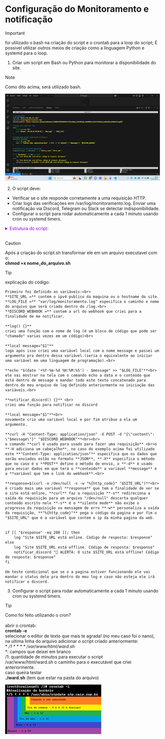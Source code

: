 # Configuração do Monitoramento e notificação

> [!IMPORTANT]
> foi utilizado o bash na criação do script e o crontab para a loop do script; É possivel utilizar outros meios de criação como a linguagem Python e systemd para o loop.

1) Criar um script em Bash ou Python para monitorar a disponibilidade do site.

> [!NOTE]
>Como dito acima, será utilizado bash.

![criação_monit](4.1.png)

2) O script deve:
- Verificar se o site responde corretamente a uma requisição HTTP.
- Criar logs das verificações em /var/log/monitoramento.log.
Enviar uma notificação via Discord, Telegram ou Slack se detectar indisponibilidade.
- Configurar o script para rodar automaticamente a cada 1 minuto usando cron ou systemd timers.

<details align="left">
    <summary style="color: #9400D3;">Estrutura do script: </summary>

```
#!/bin/bash
#SITE_URL="http://44.202.123.130/"

# Configurações
SITE_URL="http://localhost" #ipv4 publico ou hostname do site
LOG_FILE="/var/log/monitoramento.log" #arquivo que será mandado os logs
DISCORD_WEBHOOK="https://discord.com/api/webhooks/1338985520595865651/Y1bsJG0np_eZU1GBCVqn_knbABENvro1y5Zn3Ze8xSQ_koX5SaXPzyChVNzPo3rvgZBZ" #o meu webhook do discord (link)

#Registrar os logs
log() {
    local message="$1"
    echo "$(date '+%Y-%m-%d %H:%M:%S') - $message" >> "$LOG_FILE"
}

#Enviar a notificação no Discord
notificar_discord() {
    local message="$1"
    curl -H "Content-Type: application/json" -X POST -d "{\"content\": \"$message\"}" "$DISCORD_WEBHOOK"
}

# Verifica se o site está disponível
response=$(curl -o /dev/null -s -w "%{http_code}" "$SITE_URL")

if [[ "$response" -eq 200 ]]; then
    log "Site $SITE_URL está online. Código de resposta: $response"
else
    log "Site $SITE_URL está offline. Código de resposta: $response"
    notificar_discord "🚨 ALERTA: O site $SITE_URL está offline! Código de resposta: $response"
fi
```
</details><br>

> [!CAUTION]
> Após a criação do script.sh transformar ele em um arquivo executavel com o:<br>**chmod +x nome_do_arquivo.sh**<br>

> [!TIP]
> explicação do código:
```
Primeiro foi definido as variáveis:<br>
**SITE_URL =** contém o ipv4 publico da maquina ou o hostname do site.
**LOG_FILE =** "var/log/monitoramento.log" especifica o caminho e nome do arquivo que será criado dentro do /log.<br>
**DISCORD_WEBHOOK =** contem a url do webhook que criei para a finalidade de me notificar.

**log() {}**
criei uma função com o nome de log (é um bloco de código que pode ser "chamado" varias vezes em um código)<br>

**local message="$1"**
logo após isso criei uma variável local com o nome message e passei um argumento pra dentro dessa variável.(seria o equivalente ao iniciar uma variável em uma linguagem de programação).<br>

**echo "$(date '+%Y-%m-%d %H:%M:%S') - $message" >> "$LOG_FILE"**<br>
ele vai mostrar na tela com o comando echo a data e o conteúdo que está dentro de message e mandar todo este texto concatenado para dentro do meu arquivo de log definido anteriormente na iniciação das variáveis.<br>

**notificar_discord() {}** <br>
criei uma função para notificar no discord

**local message="$1"**<br>
novamente crio uma variável local e por fim atribuo a ela um argumento.

**curl -H "Content-Type: application/json" -X POST -d "{\"content\": \"$message\"}" "$DISCORD_WEBHOOK"**<br><br>
o comando **curl é usado para usado para fazer uma requisição** <br>o **-H adiciona um cabeçalho**, no caso do exemplo acima foi utilizado este **"Content-Type: application/json"** especifica que os dados que serão enviados estão no formato **JSON**, **-X** especifica o método que no caso é o **POST** define o método de envio, o **-d** é usado para enviar dados em que terá o **conteúdo** a variável **message** e a **variável que tem o link do webhook**.<br>

**response=$(curl -o /dev/null -s -w "%{http_code}" "$SITE_URL")**<br>
é criado mais uma variável **response** que tem a finalidade de ver se o site está online, **curl** faz a requisição **-o** redireciona a saída da requisição para um arquivo "/dev/null" descarta qualquer conteúdo escrito nele **-s** é o **silente mode** não exibe o progresso da requisição ou mensagem de erro **-w** personaliza a saída da requisição, **"%{http_code}"** pega o código da pagina e por fim o  "$SITE_URL" que é a variável que contem o ip da minha pagina da web.


if [[ "$response" -eq 200 ]]; then
    log "Site $SITE_URL está online. Código de resposta: $response"
else
    log "Site $SITE_URL está offline. Código de resposta: $response"
    notificar_discord "🚨 ALERTA: O site $SITE_URL está offline! Código de resposta: $response"
fi

Um teste condicional que se o a pagina estiver funcionando ele vai mandar o status dele pra dentro do meu log e caso não esteja ele irá notificar o discord.
```

3) Configurar o script para rodar automaticamente a cada 1 minuto usando cron ou systemd timers.

> [!TIP]
> Como foi feito utilizando o cron?<br><br>abrir o crontab:<br>**crontab -e**<br>selecionar o editor de texto que mais te agrada! (no meu caso foi o nano), na ultima linha do arquivo adicionar o script criado anteriormente:<br>* */1 * * * * /var/www/html/ward.sh<br>* *: campos que deixei em branco<br>/1: quantidade de minutos para executar o script<br>/var/www/html/ward.sh o caminho para o executável que criei anteriormente.<br> caso queira testar<br>**./ward.sh** (tem que estar na pasta do arquivo) 

![criação_cont](batata.png)
